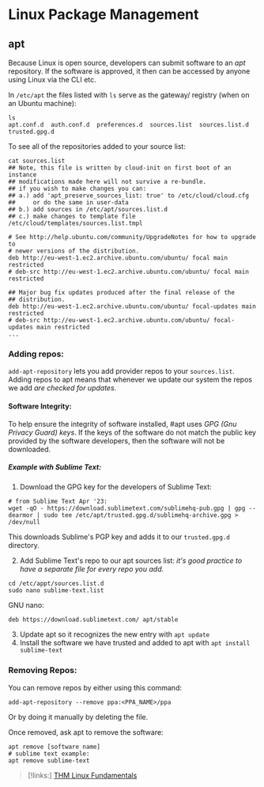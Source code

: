 
# Linux Package Management
## apt
Because Linux is open source, developers can submit software to an *apt* repository. If the software is approved, it then can be accessed by anyone using Linux via the CLI etc.

In `/etc/apt` the files listed with `ls` serve as the gateway/ registry (when on an Ubuntu machine):
```shell
ls
apt.conf.d  auth.conf.d  preferences.d  sources.list  sources.list.d  trusted.gpg.d
```

To see all of the repositories added to your source list:
```shell
cat sources.list
## Note, this file is written by cloud-init on first boot of an instance
## modifications made here will not survive a re-bundle.
## if you wish to make changes you can:
## a.) add 'apt_preserve_sources_list: true' to /etc/cloud/cloud.cfg
##     or do the same in user-data
## b.) add sources in /etc/apt/sources.list.d
## c.) make changes to template file /etc/cloud/templates/sources.list.tmpl

# See http://help.ubuntu.com/community/UpgradeNotes for how to upgrade to
# newer versions of the distribution.
deb http://eu-west-1.ec2.archive.ubuntu.com/ubuntu/ focal main restricted
# deb-src http://eu-west-1.ec2.archive.ubuntu.com/ubuntu/ focal main restricted

## Major bug fix updates produced after the final release of the
## distribution.
deb http://eu-west-1.ec2.archive.ubuntu.com/ubuntu/ focal-updates main restricted
# deb-src http://eu-west-1.ec2.archive.ubuntu.com/ubuntu/ focal-updates main restricted
...
```

### Adding repos:
`add-apt-repository` lets you add provider repos to your `sources.list`. Adding  repos to apt means that whenever we update our system the repos we add *are checked for updates*.

#### Software Integrity:
To help ensure the integrity of software installed, #apt uses *GPG (Gnu Privacy Guard) keys*. If the keys of the software do not match the public key provided by the software developers, then the software will not be downloaded.

##### Example with Sublime Text:
1. Download the GPG key for the developers of Sublime Text:
```shell
# from Sublime Text Apr '23:
wget -qO - https://download.sublimetext.com/sublimehq-pub.gpg | gpg --dearmor | sudo tee /etc/apt/trusted.gpg.d/sublimehq-archive.gpg > /dev/null                                                                    
```
This downloads Sublime's PGP key and adds it to our `trusted.gpg.d` directory.

2. Add Sublime Text's repo to our apt sources list: *it's good practice to have a separate file for every repo you add.*
```shell
cd /etc/appt/sources.list.d
sudo nano sublime-text.list
```
GNU nano:
```nano
deb https://download.sublimetext.com/ apt/stable
```

3. Update apt so it recognizes the new entry with `apt update`
4. Install the software we have trusted and added to apt with `apt install sublime-text`

### Removing Repos:
You can remove  repos by either using this command:
```shell
add-apt-repository --remove ppa:<PPA_NAME>/ppa
``` 
Or by doing it manually by deleting the file.

Once removed, ask apt to remove the software:
```shell
apt remove [software name]
# sublime text example:
apt remove sublime-text
```

>[!links:]
>[THM Linux Fundamentals](https://tryhackme.com/room/linuxfundamentalspart3#)